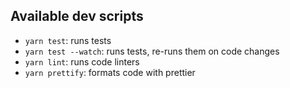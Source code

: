 ## Available dev scripts

* `yarn test`: runs tests
* `yarn test --watch`: runs tests, re-runs them on code changes
* `yarn lint`: runs code linters
* `yarn prettify`: formats code with prettier
